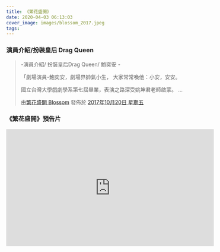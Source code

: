 ```yaml
---
title: 《繁花盛開》
date: 2020-04-03 06:13:03
cover_image: images/blossom_2017.jpeg
tags:
---
```


### 演員介紹/扮裝皇后 Drag Queen

<div id="fb-root"></div>
<script async defer crossorigin="anonymous" src="https://connect.facebook.net/zh_TW/sdk.js#xfbml=1&version=v6.0"></script>

<div class="fb-post" data-href="https://www.facebook.com/FANHUASHENGKAfilm/posts/1935719880082993" data-width=" " data-show-text="false"><blockquote cite="https://developers.facebook.com/FANHUASHENGKAfilm/posts/1935719880082993" class="fb-xfbml-parse-ignore"><p>-演員介紹/ 扮裝皇后Drag Queen/ 鮑奕安 -

「劇場演員-鮑奕安，劇場界帥氣小生，
大家常常喚他：小安，安安。

國立台灣大學戲劇學系第七屆畢業，表演之路深受姚坤君老師啟蒙。
...</p>由<a href="https://www.facebook.com/FANHUASHENGKAfilm/">繁花盛開 Blossom</a> 發佈於&nbsp;<a href="https://developers.facebook.com/FANHUASHENGKAfilm/posts/1935719880082993">2017年10月20日 星期五</a></blockquote></div>



<style>
.video-container {
    position: relative;
    padding-bottom: 56.25%;
    padding-top: 30px; height: 0; overflow: hidden;
}
.video-container iframe,
.video-container object,
.video-container embed {
    position: absolute;
    top: 0;
    left: 0;
    width: inherit;
    height: 100%;
}
.fb-video {
    width: 100%;
} 
.fb-video span {
    margin: 0 !important;
}
.block {
    margin-bottom: 15px;
}
.video-box {
    display: flex;
    flex-wrap: wrap;
}
.video-box > *,
.video-box .fb-video {
    flex: 1 1 560px;
    display: flex;
    justify-content: flex-start;
}
.embed-container {
    margin-bottom: 15px;
}
@media screen and (min-width: 150px) and (max-width: 768px) {.embed-container { position: relative; padding-bottom: 56.25%; height: 0; overflow: hidden; max-width: 100%; } .embed-container iframe, .embed-container object, .embed-container embed { position: absolute; top: 0; left: 0; width: 100%; height: 100%; }}
</style>

### 《繁花盛開》預告片

<div class="video-box">
<div class='embed-container'>
    <iframe src='https://www.youtube.com/embed//vSbNXeR4X-Y' width="560" height="315" frameborder="0" allow="accelerometer; autoplay; encrypted-media; gyroscope; picture-in-picture" allowfullscreen></iframe>
</div>
</div>



